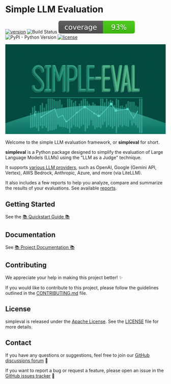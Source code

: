# Simple LLM Evaluation

[![version](https://img.shields.io/github/v/release/cyberark/simple-llm-eval)](https://pypi.org/project/simpleval/)
![Build Status](https://github.com/cyberark/simple-llm-eval/actions/workflows/ci.yml/badge.svg)
![Code Coverage](https://raw.githubusercontent.com/cyberark/simple-llm-eval/refs/heads/badges/ci/badges/coverage-updated.svg)
![PyPI - Python Version](https://img.shields.io/pypi/pyversions/simpleval)
[![license](https://img.shields.io/badge/license-Apache%202.0-blue?style=flat-square)](https://raw.githubusercontent.com/cyberark/simple-llm-eval/refs/heads/main/LICENSE)

![Simpleval Banner](https://raw.githubusercontent.com/cyberark/simple-llm-eval/main/docs/media/simpleval-banner.jpeg)

Welcome to the simple LLM evaluation framework, or **simpleval** for short.

**simpleval** is a Python package designed to simplify the evaluation of Large Language Models (LLMs) using the "LLM as a Judge" technique.

It supports [various LLM providers](https://cyberark.github.io/simple-llm-eval/latest/getting-started/judge-authentication/), such as OpenAI, Google (Gemini API, Vertex), AWS Bedrock, Anthropic, Azure, and more (via LiteLLM).

It also includes a few reports to help you analyze, compare and summarize the results of your evaluations.
See available [reports](https://cyberark.github.io/simple-llm-eval/latest/getting-started/reporting/).

## Getting Started

See the [📚 Quickstart Guide 📚](https://cyberark.github.io/simple-llm-eval/latest/getting-started/quickstart/)

## Documentation

See [📚 Project Documentation 📚](https://cyberark.github.io/simple-llm-eval/)

## Contributing

We appreciate your help in making this project better! ✨

If you would like to contribute to this project, please follow the guidelines outlined in the [CONTRIBUTING.md](https://github.com/cyberark/simple-llm-eval/blob/main/CONTRIBUTING.md) file.

## License

simpleval is released under the [Apache License](https://www.apache.org/licenses/LICENSE-2.0). See the [LICENSE](https://github.com/cyberark/simple-llm-eval/blob/main/LICENSE) file for more details.

## Contact

If you have any questions or suggestions, feel free to join our [GitHub discussions forum](https://github.com/cyberark/simple-llm-eval/discussions) 💬

If you want to report a bug or request a feature, please open an issue in the [GitHub issues tracker](https://github.com/cyberark/simple-llm-eval/issues) 🐛

<br>
